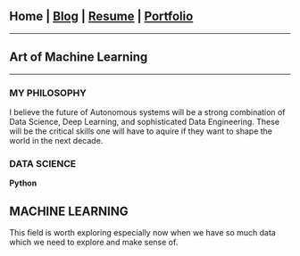 ## Home | [Blog](/blog) | [Resume](/resume) | [Portfolio](/portfolio)
---
## Art of Machine Learning
---
### MY PHILOSOPHY
I believe the future of Autonomous systems will be a strong combination of Data Science, Deep Learning, and sophisticated Data Engineering. These will be the critical skills one will have to aquire if they want to shape the world in the next decade.

### DATA SCIENCE
**Python**

## MACHINE LEARNING
This field is worth exploring especially now when we have so much data which we need to explore and make sense of.

